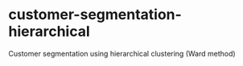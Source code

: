 # customer-segmentation-hierarchical
Customer segmentation using hierarchical clustering (Ward method)
